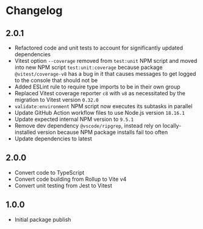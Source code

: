 # Changelog

## 2.0.1

- Refactored code and unit tests to account for significantly updated dependencies
- Vitest option `--coverage` removed from `test:unit` NPM script and moved into new NPM script `test:unit:coverage` because package `@vitest/coverage-v8` has a bug in it that causes messages to get logged to the console that should not be
- Added ESLint rule to require type imports to be in their own group
- Replaced Vitest coverage reporter `c8` with `v8` as necessitated by the migration to Vitest version `0.32.0`
- `validate:environment` NPM script now executes its subtasks in parallel
- Update GitHub Action workflow files to use Node.js version `18.16.1`
- Update expected internal NPM version to `9.5.1`
- Remove dev dependency `@vscode/ripgrep`, instead rely on locally-installed version because NPM package installs fail too often
- Update dependencies to latest

## 2.0.0

- Convert code to TypeScript
- Convert code building from Rollup to Vite v4
- Convert unit testing from Jest to Vitest

## 1.0.0

- Initial package publish
